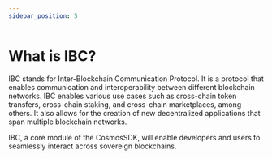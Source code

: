 ```yaml
---
sidebar_position: 5
---
```


# What is IBC?

IBC stands for Inter-Blockchain Communication Protocol. It is a protocol that enables communication and interoperability between different blockchain networks.
IBC enables various use cases such as cross-chain token transfers, cross-chain staking, and cross-chain marketplaces, among others. It also allows for the creation of new decentralized applications that span multiple blockchain networks.

IBC, a core module of the CosmosSDK, will enable developers and users to seamlessly interact across sovereign blockchains.
